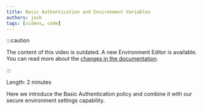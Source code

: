 ```yaml
---
title: Basic Authentication and Environment Variables
authors: josh
tags: [videos, code]
---
```


:::caution

The content of this video is outdated. A new Environment Editor is available. You can read more about the [changes in the documentation](../../docs/deployments/environment-variables.md).

:::

<YouTubeVideo url="https://www.youtube-nocookie.com/embed/KHjZk8KxAlw" />

Length: 2 minutes

Here we introduce the Basic Authentication policy and combine it with our secure environment settings capability.
